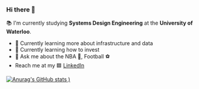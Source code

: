 ### Hi there 👋

:books: I'm currently studying **Systems Design Engineering** at the **University of Waterloo**. 

- 🔭 Currently learning more about infrastructure and data 
- :money_with_wings: Currently learning how to invest 
- 💬 Ask me about the NBA :basketball:, Football :soccer:
- Reach me at my 🟦 [LinkedIn](https://www.linkedin.com/in/danielkim2000/)

[![Anurag's GitHub stats](https://github-readme-stats.vercel.app/api?username=dannyhkim&show_icons=true&theme=dark)
)](https://github.com/anuraghazra/github-readme-stats)


